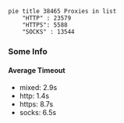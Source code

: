 
```mermaid
pie title 38465 Proxies in list
    "HTTP" : 23579
    "HTTPS": 5588
    "SOCKS" : 13544
```

### Some Info
#### Average Timeout

- mixed: 2.9s
- http: 1.4s
- https: 8.7s
- socks: 6.5s